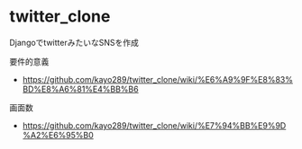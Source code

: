 # twitter_clone
DjangoでtwitterみたいなSNSを作成

要件的意義 
* https://github.com/kayo289/twitter_clone/wiki/%E6%A9%9F%E8%83%BD%E8%A6%81%E4%BB%B6

画面数 
* https://github.com/kayo289/twitter_clone/wiki/%E7%94%BB%E9%9D%A2%E6%95%B0
